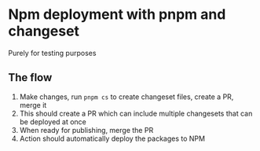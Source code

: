 # Npm deployment with pnpm and changeset

Purely for testing purposes

## The flow

1. Make changes, run `pnpm cs` to create changeset files, create a PR, merge it
2. This should create a PR which can include multiple changesets that can be deployed at once
3. When ready for publishing, merge the PR
4. Action should automatically deploy the packages to NPM